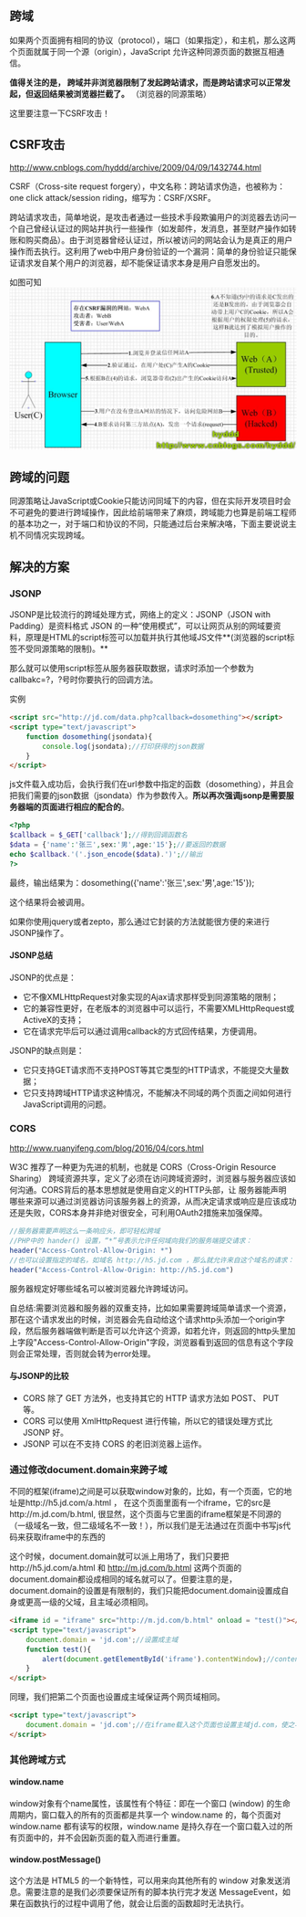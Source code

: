 ## 跨域
如果两个页面拥有相同的协议（protocol），端口（如果指定），和主机，那么这两个页面就属于同一个源（origin），JavaScript 允许这种同源页面的数据互相通信。

**值得关注的是， 跨域并非浏览器限制了发起跨站请求，而是跨站请求可以正常发起，但返回结果被浏览器拦截了。** （浏览器的同源策略）

这里要注意一下CSRF攻击！

## CSRF攻击

<a>http://www.cnblogs.com/hyddd/archive/2009/04/09/1432744.html</a>

CSRF（Cross-site request forgery），中文名称：跨站请求伪造，也被称为：one click attack/session riding，缩写为：CSRF/XSRF。

跨站请求攻击，简单地说，是攻击者通过一些技术手段欺骗用户的浏览器去访问一个自己曾经认证过的网站并执行一些操作（如发邮件，发消息，甚至财产操作如转账和购买商品）。由于浏览器曾经认证过，所以被访问的网站会认为是真正的用户操作而去执行。这利用了web中用户身份验证的一个漏洞：简单的身份验证只能保证请求发自某个用户的浏览器，却不能保证请求本身是用户自愿发出的。

如图可知
![](image/CSRF.jpg)

## 跨域的问题
同源策略让JavaScript或Cookie只能访问同域下的内容，但在实际开发项目时会不可避免的要进行跨域操作，因此给前端带来了麻烦，跨域能力也算是前端工程师的基本功之一，对于端口和协议的不同，只能通过后台来解决咯，下面主要说说主机不同情况实现跨域。

## 解决的方案

### JSONP
JSONP是比较流行的跨域处理方式，网络上的定义：JSONP（JSON with Padding）是资料格式 JSON 的一种“使用模式”，可以让网页从别的网域要资料，原理是HTML的script标签可以加载并执行其他域JS文件**(浏览器的script标签不受同源策略的限制)。**

那么就可以使用script标签从服务器获取数据，请求时添加一个参数为callbakc=?，?号时你要执行的回调方法。

实例
``` html
<script src="http://jd.com/data.php?callback=dosomething"></script>
<script type="text/javascript">
    function dosomething(jsondata){
        console.log(jsondata);//打印获得的json数据
    }
</script>
```

js文件载入成功后，会执行我们在url参数中指定的函数（dosomething），并且会把我们需要的json数据（jsondata）作为参数传入。**所以再次强调jsonp是需要服务器端的页面进行相应的配合的**。

``` php
<?php
$callback = $_GET['callback'];//得到回调函数名
$data = {'name':'张三',sex:'男',age:'15'};//要返回的数据
echo $callback.'('.json_encode($data).')';//输出
?>
```

最终，输出结果为：dosomething({'name':'张三',sex:'男',age:'15'});

这个结果将会被调用。

如果你使用jquery或者zepto，那么通过它封装的方法就能很方便的来进行JSONP操作了。

#### JSONP总结
JSONP的优点是：

 - 它不像XMLHttpRequest对象实现的Ajax请求那样受到同源策略的限制；
 - 它的兼容性更好，在老版本的浏览器中可以运行，不需要XMLHttpRequest或ActiveX的支持；
 - 它在请求完毕后可以通过调用callback的方式回传结果，方便调用。

JSONP的缺点则是：

 - 它只支持GET请求而不支持POST等其它类型的HTTP请求，不能提交大量数据；
 - 它只支持跨域HTTP请求这种情况，不能解决不同域的两个页面之间如何进行JavaScript调用的问题。

### CORS

<a>http://www.ruanyifeng.com/blog/2016/04/cors.html</a>

W3C 推荐了一种更为先进的机制，也就是 CORS（Cross-Origin Resource Sharing） 跨域资源共享，定义了必须在访问跨域资源时，浏览器与服务器应该如何沟通。CORS背后的基本思想就是使用自定义的HTTP头部，让 服务器能声明 哪些来源可以通过浏览器访问该服务器上的资源，从而决定请求或响应是应该成功还是失败，CORS本身并非绝对很安全，可利用OAuth2措施来加强保障。

``` php
//服务器需要声明这么一条响应头，即可轻松跨域
//PHP中的 hander() 设置，“*”号表示允许任何域向我们的服务端提交请求：
header("Access-Control-Allow-Origin: *")
//也可以设置指定的域名，如域名 http://h5.jd.com ，那么就允许来自这个域名的请求：
header("Access-Control-Allow-Origin: http://h5.jd.com")
```

服务器规定好哪些域名可以被浏览器允许跨域访问。

自总结:需要浏览器和服务器的双重支持，比如如果需要跨域简单请求一个资源，那在这个请求发出的时候，浏览器会先自动给这个请求http头添加一个origin字段，然后服务器端做判断是否可以允许这个资源，如若允许，则返回的http头里加上字段"Access-Control-Allow-Origin"字段，浏览器看到返回的信息有这个字段则会正常处理，否则就会转为error处理。

#### 与JSONP的比较
 - CORS 除了 GET 方法外，也支持其它的 HTTP 请求方法如 POST、 PUT 等。
 - CORS 可以使用 XmlHttpRequest 进行传输，所以它的错误处理方式比 JSONP 好。
 - JSONP 可以在不支持 CORS 的老旧浏览器上运作。

### 通过修改document.domain来跨子域
不同的框架(iframe)之间是可以获取window对象的，比如，有一个页面，它的地址是http://h5.jd.com/a.html ， 在这个页面里面有一个iframe，它的src是http://m.jd.com/b.html, 很显然，这个页面与它里面的iframe框架是不同源的（一级域名一致，但二级域名不一致！），所以我们是无法通过在页面中书写js代码来获取iframe中的东西的

这个时候，document.domain就可以派上用场了，我们只要把http://h5.jd.com/a.html 和 http://m.jd.com/b.html 这两个页面的document.domain都设成相同的域名就可以了。但要注意的是，document.domain的设置是有限制的，我们只能把document.domain设置成自身或更高一级的父域，且主域必须相同。

``` html
<iframe id = "iframe" src="http://m.jd.com/b.html" onload = "test()"></iframe>
<script type="text/javascript">
    document.domain = 'jd.com';//设置成主域
    function test(){
        alert(document.getElementById('iframe').contentWindow);//contentWindow 可取得子窗口的 window 对象
    }
</script>
```

同理，我们把第二个页面也设置成主域保证两个网页域相同。

``` html
<script type="text/javascript">
    document.domain = 'jd.com';//在iframe载入这个页面也设置主域jd.com，使之与主页面的document.domain相同
</script>
```

### 其他跨域方式

#### window.name
window对象有个name属性，该属性有个特征：即在一个窗口 (window) 的生命周期内，窗口载入的所有的页面都是共享一个 window.name 的，每个页面对 window.name 都有读写的权限，window.name 是持久存在一个窗口载入过的所有页面中的，并不会因新页面的载入而进行重置。

#### window.postMessage()
这个方法是 HTML5 的一个新特性，可以用来向其他所有的 window 对象发送消息。需要注意的是我们必须要保证所有的脚本执行完才发送 MessageEvent，如果在函数执行的过程中调用了他，就会让后面的函数超时无法执行。
